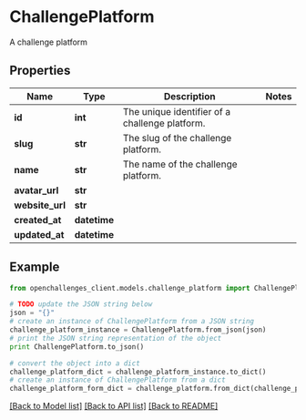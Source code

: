 # ChallengePlatform

A challenge platform

## Properties
Name | Type | Description | Notes
------------ | ------------- | ------------- | -------------
**id** | **int** | The unique identifier of a challenge platform. | 
**slug** | **str** | The slug of the challenge platform. | 
**name** | **str** | The name of the challenge platform. | 
**avatar_url** | **str** |  | 
**website_url** | **str** |  | 
**created_at** | **datetime** |  | 
**updated_at** | **datetime** |  | 

## Example

```python
from openchallenges_client.models.challenge_platform import ChallengePlatform

# TODO update the JSON string below
json = "{}"
# create an instance of ChallengePlatform from a JSON string
challenge_platform_instance = ChallengePlatform.from_json(json)
# print the JSON string representation of the object
print ChallengePlatform.to_json()

# convert the object into a dict
challenge_platform_dict = challenge_platform_instance.to_dict()
# create an instance of ChallengePlatform from a dict
challenge_platform_form_dict = challenge_platform.from_dict(challenge_platform_dict)
```
[[Back to Model list]](../README.md#documentation-for-models) [[Back to API list]](../README.md#documentation-for-api-endpoints) [[Back to README]](../README.md)



